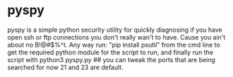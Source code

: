 # pyspy
pyspy is a simple python security utility for quickly diagnosing if you have open ssh or ftp connections you don't really wan't to have. Cause you ain't about no B!@#$%^t. Any way run: "pip install psutil" from the cmd line to get the required python module for the script to run, and finally run the script with python3 pyspy.py ## you can tweak the ports that are being searched for now 21 and 23 are default. 
